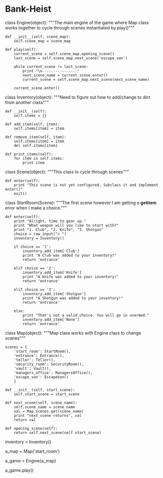 # Bank-Heist

class Engine(object):
	"""The main engine of the game where Map class works together to cycle through scenes instantiated by play()"""
	
	def __init__(self, scene_map):
		self.scene_map = scene_map
		
	def play(self):
		current_scene = self.scene_map.opening_scene()
		last_scene = self.scene_map.next_scene('escape_van')
		
		while current_scene != last_scene:
			print "\n----------------"
			next_scene_name = current_scene.enter()
			current_scene = self.scene_map.next_scene(next_scene_name)
			
		current_scene.enter()

class Inventory(object): 
"""Need to figure out how to add/change to dict from another class"""
	
	def __init__(self):
		self.items = {}
	
	def add_item(self, item):
		self.items[item] = item
			
	def remove_item(self, item):
		self.items[item] = item
		del self.items[item]
		
	def print_items(self):
		for item in self.items:
			print item		

class Scene(object): 
	"""This class to cycle through scenes"""	
	
	def enter(self):
		print "This scene is not yet configured. Subclass it and implement enter()"
		exit()

class StartRoom(Scene):
	"""The first scene however I am getting a __getitem__ error when I make a choice."""

	def enter(self):
		print "Alright, time to gear up."
		print "What weapon will you like to start with?"
		print "1. Club", "2. Knife", "3. Shotgun"
		choice = raw_input("> ")
		inventory = Inventory()
		
		if choice == '1':
			inventory.add_item['Club']
			print "A Club was added to your inventory!"
			return 'entrance'
	
		elif choice == '2':
			inventory.add_item['Knife']
			print "A Knife was added to your inventory!"
			return 'entrance'
	
		elif choice == '3':
			inventory.add_item['Shotgun']
			print "A Shotgun was added to your inventory!"
			return 'entrance'
			
		else:
			print "That's not a valid choice. You will go in unarmed."
			inventory.add_item['None']
			return 'entrance'
			
			
class Map(object):
	"""Map class works with Engine class to change scenes"""

	scenes = {
	    'start_room': StartRoom(),
	    'entrance': Entrance(),
	    'teller': Teller(),
	    'security_room': SecurityRoom(),
	    'vault': Vault(),
	    'managers_office': ManagersOffice(),
	    'escape_van': EscapeVan()
	    }

	def __init__(self, start_scene):
		self.start_scene = start_scene
	
	def next_scene(self, scene_name):
		self.scene_name = scene_name
		val = Map.scenes.get(scene_name)
		print "next_scene returns", val
		return val
		
	def opening_scene(self):
		return self.next_scene(self.start_scene)
		
		
inventory = Inventory()

a_map = Map('start_room')

a_game = Engine(a_map)

a_game.play()
